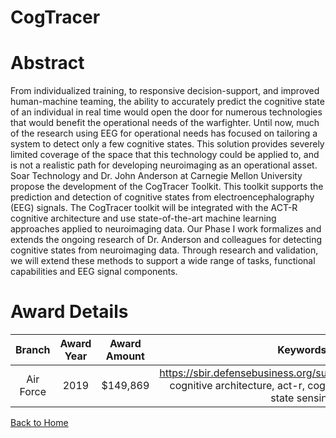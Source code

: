 
CogTracer
=========

# Abstract


From individualized training, to responsive decision-support, and improved human-machine teaming, the ability to accurately predict the cognitive state of an individual in real time would open the door for numerous technologies that would benefit the operational needs of the warfighter. Until now, much of the research using EEG for operational needs has focused on tailoring a system to detect only a few cognitive states. This solution provides severely limited coverage of the space that this technology could be applied to, and is not a realistic path for developing neuroimaging as an operational asset. Soar Technology and Dr. John Anderson at Carnegie Mellon University propose the development of the CogTracer Toolkit. This toolkit supports the prediction and detection of cognitive states from electroencephalography (EEG) signals. The CogTracer toolkit will be integrated with the ACT-R cognitive architecture and use state-of-the-art machine learning approaches applied to neuroimaging data. Our Phase I work formalizes and extends the ongoing research of Dr. Anderson and colleagues for detecting cognitive states from neuroimaging data. Through research and validation, we will extend these methods to support a wide range of tasks, functional capabilities and EEG signal components.  

# Award Details

|Branch|Award Year|Award Amount|Keywords|
| :---: | :---: | :---: | :---: |
|Air Force|2019|$149,869|https://sbir.defensebusiness.org/suelectroencephalography, cognitive architecture, act-r, cognitive modeling, human state sensing|
  
  


[Back to Home](https://github.com/chrischow/dod_sbir_awards/DJ/#1467)